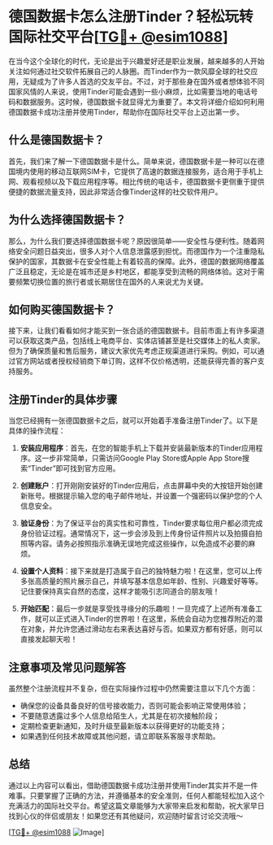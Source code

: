 # 德国数据卡怎么注册Tinder？轻松玩转国际社交平台[[TG💪+ @esim1088](https://t.me/s/esim1088)]

在当今这个全球化的时代，无论是出于兴趣爱好还是职业发展，越来越多的人开始关注如何通过社交软件拓展自己的人脉圈。而Tinder作为一款风靡全球的社交应用，无疑成为了许多人首选的交友平台。不过，对于那些身在国外或者想体验不同国家风情的人来说，使用Tinder可能会遇到一些小麻烦，比如需要当地的电话号码和数据服务。这时候，德国数据卡就显得尤为重要了。本文将详细介绍如何利用德国数据卡成功注册并使用Tinder，帮助你在国际社交平台上迈出第一步。

## 什么是德国数据卡？

首先，我们来了解一下德国数据卡是什么。简单来说，德国数据卡是一种可以在德国境内使用的移动互联网SIM卡，它提供了高速的数据连接服务，适合用于手机上网、观看视频以及下载应用程序等。相比传统的电话卡，德国数据卡更侧重于提供便捷的数据流量支持，因此非常适合像Tinder这样的社交软件用户。

## 为什么选择德国数据卡？

那么，为什么我们要选择德国数据卡呢？原因很简单——安全性与便利性。随着网络安全问题日益突出，很多人对个人信息泄露感到担忧。而德国作为一个注重隐私保护的国家，其数据卡在安全性能上有着较高的保障。此外，德国的数据网络覆盖广泛且稳定，无论是在城市还是乡村地区，都能享受到流畅的网络体验。这对于需要频繁切换位置的旅行者或长期居住在国外的人来说尤为关键。

## 如何购买德国数据卡？

接下来，让我们看看如何才能买到一张合适的德国数据卡。目前市面上有许多渠道可以获取这类产品，包括线上电商平台、实体店铺甚至是社交媒体上的私人卖家。但为了确保质量和售后服务，建议大家优先考虑正规渠道进行采购。例如，可以通过官方网站或者授权经销商下单订购，这样不仅价格透明，还能获得完善的客户支持服务。

## 注册Tinder的具体步骤

当您已经拥有一张德国数据卡之后，就可以开始着手准备注册Tinder了。以下是具体的操作流程：

1. **安装应用程序**：首先，在您的智能手机上下载并安装最新版本的Tinder应用程序。这一步非常简单，只需访问Google Play Store或Apple App Store搜索“Tinder”即可找到官方应用。

2. **创建账户**：打开刚刚安装好的Tinder应用后，点击屏幕中央的大按钮开始创建新账号。根据提示输入您的电子邮件地址，并设置一个强密码以保护您的个人信息安全。

3. **验证身份**：为了保证平台的真实性和可靠性，Tinder要求每位用户都必须完成身份验证过程。通常情况下，这一步会涉及到上传身份证件照片以及拍摄自拍照等内容。请务必按照指示准确无误地完成这些操作，以免造成不必要的麻烦。

4. **设置个人资料**：接下来就是打造属于自己的独特魅力啦！在这里，您可以上传多张高质量的照片展示自己，并填写基本信息如年龄、性别、兴趣爱好等等。记住要保持真实自然的态度，这样才能吸引志同道合的朋友哦！

5. **开始匹配**：最后一步就是享受找寻缘分的乐趣啦！一旦完成了上述所有准备工作，就可以正式进入Tinder的世界啦！在这里，系统会自动为您推荐附近的潜在对象，并允许您通过滑动左右来表达喜好与否。如果双方都有好感，则可以直接发起聊天啦！

## 注意事项及常见问题解答

虽然整个注册流程并不复杂，但在实际操作过程中仍然需要注意以下几个方面：

- 确保您的设备具备良好的信号接收能力，否则可能会影响正常使用体验；
- 不要随意透露过多个人信息给陌生人，尤其是在初次接触阶段；
- 定期检查更新通知，及时升级至最新版本以获得更好的功能支持；
- 如果遇到任何技术故障或其他问题，请立即联系客服寻求帮助。

## 总结

通过以上内容可以看出，借助德国数据卡成功注册并使用Tinder其实并不是一件难事。只要掌握了正确的方法，并遵循基本的安全准则，任何人都能轻松加入这个充满活力的国际社交平台。希望这篇文章能够为大家带来启发和帮助，祝大家早日找到心仪的伴侣或朋友！如果您还有其他疑问，欢迎随时留言讨论交流哦～

[[TG💪+ @esim1088](https://t.me/s/esim1088) ![Image](https://i.postimg.cc/4NQfJmqS/Snipaste-2025-05-13-00-14-12.png)]